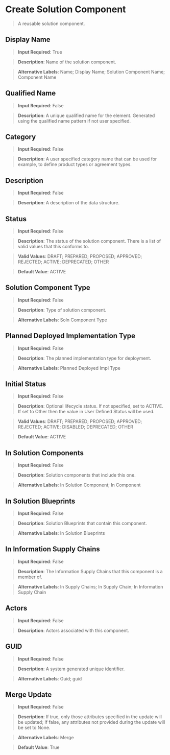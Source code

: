 # Create Solution Component
>	A reusable solution component.

## Display Name
>	**Input Required**: True

>	**Description**: Name of the solution component.

>	**Alternative Labels**: Name; Display Name; Solution Component Name; Component Name


## Qualified Name
>	**Input Required**: False

>	**Description**: A unique qualified name for the element. Generated using the qualified name pattern  if not user specified.


## Category
>	**Input Required**: False

>	**Description**: A user specified category name that can be used for example, to define product types or agreement types.


## Description
>	**Input Required**: False

>	**Description**: A description of the data structure.


## Status
>	**Input Required**: False

>	**Description**: The status of the solution component. There is a list of valid values that this conforms to.

>	**Valid Values**: DRAFT; PREPARED; PROPOSED; APPROVED; REJECTED;  ACTIVE; DEPRECATED; OTHER

>	**Default Value**: ACTIVE


## Solution Component Type
>	**Input Required**: False

>	**Description**: Type of solution component.

>	**Alternative Labels**: Soln Component Type


## Planned Deployed Implementation Type
>	**Input Required**: False

>	**Description**: The planned implementation type for deployment.

>	**Alternative Labels**: Planned Deployed Impl Type


## Initial Status
>	**Input Required**: False

>	**Description**: Optional lifecycle status. If not specified, set to ACTIVE. If set to Other then the value in User Defined Status will be used.

>	**Valid Values**: DRAFT; PREPARED; PROPOSED; APPROVED; REJECTED; ACTIVE; DISABLED; DEPRECATED; OTHER

>	**Default Value**: ACTIVE


## In Solution Components
>	**Input Required**: False

>	**Description**: Solution components that include this one.

>	**Alternative Labels**: In Solution Component; In Component


## In Solution Blueprints
>	**Input Required**: False

>	**Description**: Solution Blueprints that contain this component.

>	**Alternative Labels**: In Solution Blueprints


## In Information Supply Chains
>	**Input Required**: False

>	**Description**: The Information Supply Chains that this component is a member of.

>	**Alternative Labels**: In Supply Chains; In Supply Chain; In Information Supply Chain


## Actors
>	**Input Required**: False

>	**Description**: Actors associated with this component.


## GUID
>	**Input Required**: False

>	**Description**: A system generated unique identifier.

>	**Alternative Labels**: Guid; guid


## Merge Update
>	**Input Required**: False

>	**Description**: If true, only those attributes specified in the update will be updated; If false, any attributes not provided during the update will be set to None.

>	**Alternative Labels**: Merge

>	**Default Value**: True

